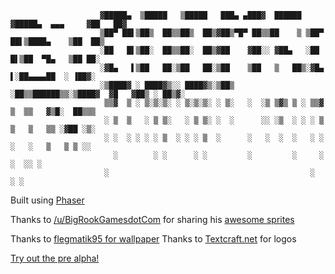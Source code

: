 						▓█████▄  ▒█████   ▒█████   ███▄ ▄███▓  ██████ ▓█████▄  ▄▄▄     ▓██   ██▓
						▒██▀ ██▌▒██▒  ██▒▒██▒  ██▒▓██▒▀█▀ ██▒▒██    ▒ ▒██▀ ██▌▒████▄    ▒██  ██▒
						░██   █▌▒██░  ██▒▒██░  ██▒▓██    ▓██░░ ▓██▄   ░██   █▌▒██  ▀█▄   ▒██ ██░
						░▓█▄   ▌▒██   ██░▒██   ██░▒██    ▒██   ▒   ██▒░▓█▄   ▌░██▄▄▄▄██  ░ ▐██▓░
						░▒████▓ ░ ████▓▒░░ ████▓▒░▒██▒   ░██▒▒██████▒▒░▒████▓  ▓█   ▓██▒ ░ ██▒▓░
						 ▒▒▓  ▒ ░ ▒░▒░▒░ ░ ▒░▒░▒░ ░ ▒░   ░  ░▒ ▒▓▒ ▒ ░ ▒▒▓  ▒  ▒▒   ▓▒█░  ██▒▒▒
						 ░ ▒  ▒   ░ ▒ ▒░   ░ ▒ ▒░ ░  ░      ░░ ░▒  ░ ░ ░ ▒  ▒   ▒   ▒▒ ░▓██ ░▒░
						 ░ ░  ░ ░ ░ ░ ▒  ░ ░ ░ ▒  ░      ░   ░  ░  ░   ░ ░  ░   ░   ▒   ▒ ▒ ░░
						   ░        ░ ░      ░ ░         ░         ░     ░          ░  ░░ ░
						 ░                                             ░                ░ ░

Built using [Phaser](http://phaser.io/)

Thanks to [/u/BigRookGamesdotCom](https://www.reddit.com/user/BigRookGamesdotCom) for sharing his [awesome sprites](https://www.reddit.com/r/gamedev/comments/2rw8ya/1000_free_2d_sprites_animations_tiles_and_effects/)

Thanks to [flegmatik95 for wallpaper](https://pixabay.com/en/skull-hood-sword-face-skeleton-782385/)
Thanks to [Textcraft.net](http://textcraft.net/) for logos


[Try out the pre alpha!](https://doomsday.herokuapp.com)
